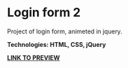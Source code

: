 # Login form 2

Project of login form, animeted in jquery.

**Technologies: HTML, CSS, jQuery**

<a href="https://karminkarmen.github.io/login-form-2/">**LINK TO PREVIEW**</a>
